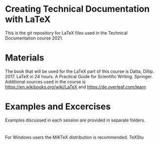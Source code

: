 # Creating Technical Documentation with LaTeX
This is the git repository for LaTeX files used in the Technical Documentation course 2021.
# Materials
The book that will be used for the LaTeX part of this course is Datta, Dillip. 2017. LaTeX in 24 hours. A Practical Guide for Scientific Writing. Springer.
Additional sources used in the course is <https://en.wikibooks.org/wiki/LaTeX> and <https://de.overleaf.com/learn>
# Examples and Excercises
Examples discussed in each session are provided in separate folders.
# 
For Windows users the MiKTeX distribution is recommended. 
TeXStu
